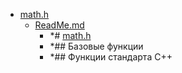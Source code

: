 - <a href = "F:\Node_projects\Node_Way\NBase\_Md\_Index\_C++\Containers\Point_learn\math.h\cat.math.h\dir.math.h.md">math.h</a>
    - <a href = "F:\Node_projects\Node_Way\NBase\_Md\_Index\_C++\Containers\Point_learn\math.h\ReadMe.md">ReadMe.md</a>
        - *# [math.h](https://ru.wikipedia.org/wiki/Math.h)
        - *## Базовые функции
        - *## Функции стандарта C++
